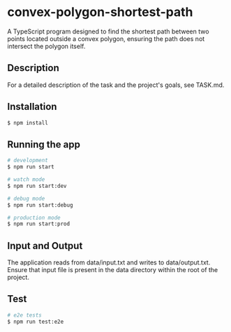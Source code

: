 # convex-polygon-shortest-path

A TypeScript program designed to find the shortest path between two points located outside a convex polygon, ensuring the path does not intersect the polygon itself.

## Description

For a detailed description of the task and the project's goals, see TASK.md.

## Installation

```bash
$ npm install
```

## Running the app

```bash
# development
$ npm run start

# watch mode
$ npm run start:dev

# debug mode
$ npm run start:debug

# production mode
$ npm run start:prod
```

## Input and Output

The application reads from data/input.txt and writes to data/output.txt. Ensure that input file is present in the data directory within the root of the project.

## Test

```bash
# e2e tests
$ npm run test:e2e
```
